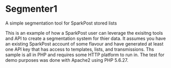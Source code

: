 # Segmenter1
A simple segmentation tool for SparkPost stored lists

This is an example of how a SparkPost user can leverage the exisitng tools and API to create a segmentation system for thier data.
It assumes you have an existing SparkPost account of some flavour and have generated at least one API key that has access to templates, lists, and transmissions.
Ths sample is all in PHP and requires some HTTP platform to run in.  The test for demo purposes was done with Apache2 using PHP 5.6.27.
